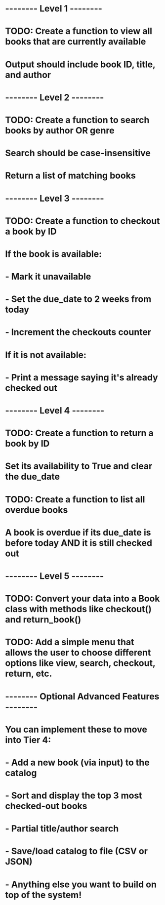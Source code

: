 # -------- Level 1 --------
# TODO: Create a function to view all books that are currently available
# Output should include book ID, title, and author


# -------- Level 2 --------
# TODO: Create a function to search books by author OR genre
# Search should be case-insensitive
# Return a list of matching books


# -------- Level 3 --------
# TODO: Create a function to checkout a book by ID
# If the book is available:
#   - Mark it unavailable
#   - Set the due_date to 2 weeks from today
#   - Increment the checkouts counter
# If it is not available:
#   - Print a message saying it's already checked out


# -------- Level 4 --------
# TODO: Create a function to return a book by ID
# Set its availability to True and clear the due_date

# TODO: Create a function to list all overdue books
# A book is overdue if its due_date is before today AND it is still checked out


# -------- Level 5 --------
# TODO: Convert your data into a Book class with methods like checkout() and return_book()
# TODO: Add a simple menu that allows the user to choose different options like view, search, checkout, return, etc.

# -------- Optional Advanced Features --------
# You can implement these to move into Tier 4:
# - Add a new book (via input) to the catalog
# - Sort and display the top 3 most checked-out books
# - Partial title/author search
# - Save/load catalog to file (CSV or JSON)
# - Anything else you want to build on top of the system!
